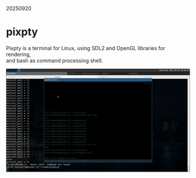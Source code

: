 20250920
# pixpty
Pixpty is a terminal for Linux, using SDL2 and OpenGL libraries for rendering,  
and bash as command processing shell.

![pixpty screenshot](images/screenshot-0.0.2.png)
